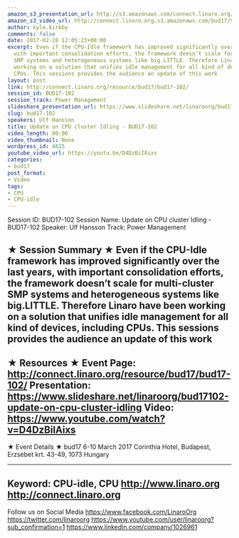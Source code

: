 ```yaml
---
amazon_s3_presentation_url: http://s3.amazonaws.com/connect.linaro.org/bud17/Presentations/BUD17-102%20-%20Update%20on%20CPU%20cluster%20idling.pdf
amazon_s3_video_url: http://connect.linaro.org.s3.amazonaws.com/bud17/Videos/Monday/BUD17-102%20Update%20on%20CPU%20cluster%20idling.mp4
author: kyle.kirkby
comments: false
date: 2017-02-28 12:05:23+00:00
excerpt: Even if the CPU-Idle framework has improved significantly over the last years,
  with important consolidation efforts, the framework doesn’t scale for multi-cluster
  SMP systems and heterogeneous systems like big.LITTLE. Therefore Linaro have been
  working on a solution that unifies idle management for all kind of devices, including
  CPUs. This sessions provides the audience an update of this work
layout: post
link: http://connect.linaro.org/resource/bud17/bud17-102/
session_id: BUD17-102
session_track: Power Management
slideshare_presentation_url: https://www.slideshare.net/linaroorg/bud17102-update-on-cpu-cluster-idling
slug: bud17-102
speakers: Ulf Hansson
title: Update on CPU cluster Idling - BUD17-102
video_length: 00:00
video_thumbnail: None
wordpress_id: 4615
youtube_video_url: https://youtu.be/D4DzBiIAixs
categories:
- bud17
post_format:
- Video
tags:
- CPU
- CPU-idle
---
```


Session ID: BUD17-102
Session Name: Update on CPU cluster Idling - BUD17-102
Speaker: Ulf Hansson
Track: Power Management

★ Session Summary ★
Even if the CPU-Idle framework has improved significantly over the last years, with important consolidation efforts, the framework doesn’t scale for multi-cluster SMP systems and heterogeneous systems like big.LITTLE. Therefore Linaro have been working on a solution that unifies idle management for all kind of devices, including CPUs. This sessions provides the audience an update of this work
---------------------------------------------------
★ Resources ★
Event Page: http://connect.linaro.org/resource/bud17/bud17-102/
Presentation: https://www.slideshare.net/linaroorg/bud17102-update-on-cpu-cluster-idling
Video: https://www.youtube.com/watch?v=D4DzBiIAixs
---------------------------------------------------

★ Event Details ★
bud17
6-10 March 2017
Corinthia Hotel, Budapest,
Erzsébet krt. 43-49,
1073 Hungary

---------------------------------------------------
Keyword: CPU-idle, CPU
http://www.linaro.org
http://connect.linaro.org
---------------------------------------------------
Follow us on Social Media
https://www.facebook.com/LinaroOrg
https://twitter.com/linaroorg
https://www.youtube.com/user/linaroorg?sub_confirmation=1
https://www.linkedin.com/company/1026961
